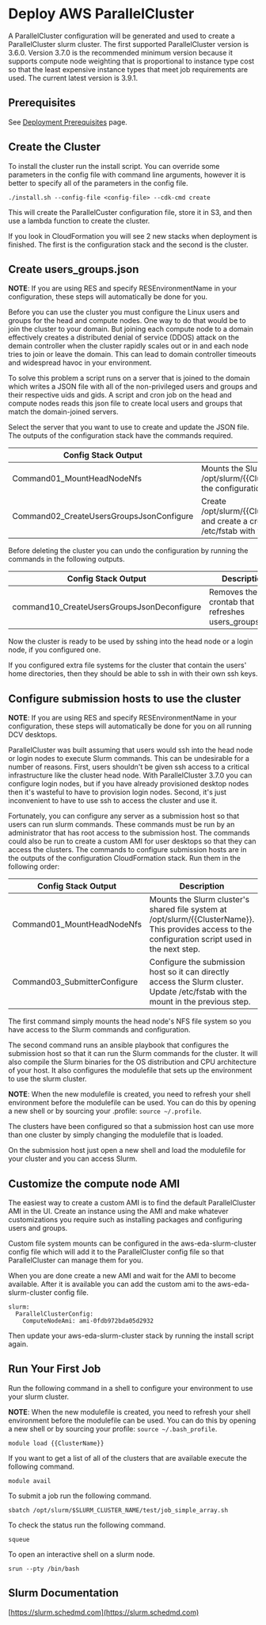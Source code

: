 # Deploy AWS ParallelCluster

A ParallelCluster configuration will be generated and used to create a ParallelCluster slurm cluster.
The first supported ParallelCluster version is 3.6.0.
Version 3.7.0 is the recommended minimum version because it supports compute node weighting that is proportional to instance type
cost so that the least expensive instance types that meet job requirements are used.
The current latest version is 3.9.1.

## Prerequisites

See [Deployment Prerequisites](deployment-prerequisites.md) page.

## Create the Cluster

To install the cluster run the install script. You can override some parameters in the config file
with command line arguments, however it is better to specify all of the parameters in the config file.

```
./install.sh --config-file <config-file> --cdk-cmd create
```

This will create the ParallelCuster configuration file, store it in S3, and then use a lambda function to create the cluster.

If you look in CloudFormation you will see 2 new stacks when deployment is finished.
The first is the configuration stack and the second is the cluster.

## Create users_groups.json

**NOTE**: If you are using RES and specify RESEnvironmentName in your configuration, these steps will automatically be done for you.

Before you can use the cluster you must configure the Linux users and groups for the head and compute nodes.
One way to do that would be to join the cluster to your domain.
But joining each compute node to a domain effectively creates a distributed denial of service (DDOS) attack on the demain controller
when the cluster rapidly scales out or in and each node tries to join or leave the domain.
This can lead to domain controller timeouts and widespread havoc in your environment.

To solve this problem a script runs on a server that is joined to the domain which writes a JSON file with all
of the non-privileged users and groups and their respective uids and gids.
A script and cron job on the head and compute nodes reads this json file to create local users and groups that match the domain-joined servers.

Select the server that you want to use to create and update the JSON file.
The outputs of the configuration stack have the commands required.

| Config Stack Output                     | Description
|-----------------------------------------|------------------
| Command01_MountHeadNodeNfs              | Mounts the Slurm cluster's shared file system at /opt/slurm/{{ClusterName}}. This provides access to the configuration script used in the next step.
| Command02_CreateUsersGroupsJsonConfigure | Create /opt/slurm/{{ClusterName}}/config/users_groups.json and create a cron job to refresh it hourly. Update /etc/fstab with the mount in the previous step.

Before deleting the cluster you can undo the configuration by running the commands in the following outputs.

| Config Stack Output                       | Description
|-------------------------------------------|------------------
| command10_CreateUsersGroupsJsonDeconfigure | Removes the crontab that refreshes users_groups.json.

Now the cluster is ready to be used by sshing into the head node or a login node, if you configured one.

If you configured extra file systems for the cluster that contain the users' home directories, then they should be able to ssh
in with their own ssh keys.

## Configure submission hosts to use the cluster

**NOTE**: If you are using RES and specify RESEnvironmentName in your configuration, these steps will automatically be done for you on all running DCV desktops.

ParallelCluster was built assuming that users would ssh into the head node or login nodes to execute Slurm commands.
This can be undesirable for a number of reasons.
First, users shouldn't be given ssh access to a critical infrastructure like the cluster head node.
With ParallelCluster 3.7.0 you can configure login nodes, but if you have already provisioned desktop nodes then
it's wasteful to have to provision login nodes.
Second, it's just inconvenient to have to use ssh to access the cluster and use it.

Fortunately, you can configure any server as a submission host so that users can run slurm commands.
These commands must be run by an administrator that has root access to the submission host.
The commands could also be run to create a custom AMI for user desktops so that they can access the clusters.
The commands to configure submission hosts are in the outputs of the configuration CloudFormation stack.
Run them in the following order:

| Config Stack Output                     | Description
|-----------------------------------------|------------------
| Command01_MountHeadNodeNfs              | Mounts the Slurm cluster's shared file system at /opt/slurm/{{ClusterName}}. This provides access to the configuration script used in the next step.
| Command03_SubmitterConfigure            | Configure the submission host so it can directly access the Slurm cluster.  Update /etc/fstab with the mount in the previous step.

The first command simply mounts the head node's NFS file system so you have access to the Slurm commands and configuration.

The second command runs an ansible playbook that configures the submission host so that it can run the Slurm commands for the cluster.
It will also compile the Slurm binaries for the OS distribution and CPU architecture of your host.
It also configures the modulefile that sets up the environment to use the slurm cluster.

**NOTE**: When the new modulefile is created, you need to refresh your shell environment before the modulefile
can be used.
You can do this by opening a new shell or by sourcing your .profile: `source ~/.profile`.

The clusters have been configured so that a submission host can use more than one cluster by simply changing the modulefile that is loaded.

On the submission host just open a new shell and load the modulefile for your cluster and you can access Slurm.

## Customize the compute node AMI

The easiest way to create a custom AMI is to find the default ParallelCluster AMI in the UI.
Create an instance using the AMI and make whatever customizations you require such as installing packages and
configuring users and groups.

Custom file system mounts can be configured in the aws-eda-slurm-cluster config file which will add it to the
ParallelCluster config file so that ParallelCluster can manage them for you.

When you are done create a new AMI and wait for the AMI to become available.
After it is available you can add the custom ami to the aws-eda-slurm-cluster config file.

```
slurm:
  ParallelClusterConfig:
    ComputeNodeAmi: ami-0fdb972bda05d2932
```

Then update your aws-eda-slurm-cluster stack by running the install script again.

## Run Your First Job

Run the following command in a shell to configure your environment to use your slurm cluster.

**NOTE**: When the new modulefile is created, you need to refresh your shell environment before the modulefile
can be used.
You can do this by opening a new shell or by sourcing your profile: `source ~/.bash_profile`.

```
module load {{ClusterName}}
```

If you want to get a list of all of the clusters that are available execute the following command.

```
module avail
```

To submit a job run the following command.

```
sbatch /opt/slurm/$SLURM_CLUSTER_NAME/test/job_simple_array.sh
```

To check the status run the following command.

```
squeue
```

To open an interactive shell on a slurm node.

```
srun --pty /bin/bash
```

## Slurm Documentation

[https://slurm.schedmd.com](https://slurm.schedmd.com)
